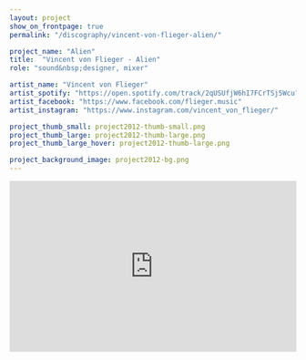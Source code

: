 ```yaml
---
layout: project
show_on_frontpage: true
permalink: "/discography/vincent-von-flieger-alien/"

project_name: "Alien"
title:  "Vincent von Flieger - Alien"
role: "sound&nbsp;designer, mixer"

artist_name: "Vincent von Flieger"
artist_spotify: "https://open.spotify.com/track/2qUSUfjW6hI7FCrTSj5Wcu?si=yskTk_FwT4eA0XmUzBxv8Q"
artist_facebook: "https://www.facebook.com/flieger.music"
artist_instagram: "https://www.instagram.com/vincent_von_flieger/"

project_thumb_small: project2012-thumb-small.png
project_thumb_large: project2012-thumb-large.png
project_thumb_large_hover: project2012-thumb-large.png

project_background_image: project2012-bg.png
---
```



<iframe width="100%" height="300" src="https://www.youtube.com/embed/zWrGrc3eDFI?rel=0" frameborder="0" allow="accelerometer; autoplay; clipboard-write; encrypted-media; gyroscope; picture-in-picture" allowfullscreen></iframe>